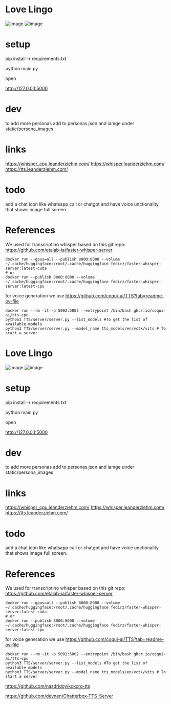# Love Lingo

![image](https://github.com/user-attachments/assets/e21d944d-9c7b-4915-a5d9-e7cd9fb65649)
![image](https://github.com/user-attachments/assets/b8db8097-e479-49bc-84dd-fa4da335440e)


# setup

pip install -r requirements.txt

python main.py

open 

http://127.0.0.1:5000


# dev 
to add more personas add to personas.json and iamge under static/persona_images

# links

https://whisper_cpu.leanderziehm.com/
https://whisper.leanderziehm.com/
https://tts.leanderziehm.com/

# todo 

add a chat icon like whatsapp call or chatgpt and have voice unctionality that shows image full screen.



# References

We used for transcriptino whisper based on this git repo:
https://github.com/etalab-ia/faster-whisper-server

```
docker run --gpus=all --publish 8000:8000 --volume ~/.cache/huggingface:/root/.cache/huggingface fedirz/faster-whisper-server:latest-cuda
# or
docker run --publish 8000:8000 --volume ~/.cache/huggingface:/root/.cache/huggingface fedirz/faster-whisper-server:latest-cpu
```

for voice generation we use https://github.com/coqui-ai/TTS?tab=readme-ov-file

```
docker run --rm -it -p 5002:5002 --entrypoint /bin/bash ghcr.io/coqui-ai/tts-cpu
python3 TTS/server/server.py --list_models #To get the list of available models
python3 TTS/server/server.py --model_name tts_models/en/vctk/vits # To start a server
```

# Love Lingo

![image](https://github.com/user-attachments/assets/e21d944d-9c7b-4915-a5d9-e7cd9fb65649)
![image](https://github.com/user-attachments/assets/b8db8097-e479-49bc-84dd-fa4da335440e)


# setup

pip install -r requirements.txt

python main.py

open 

http://127.0.0.1:5000


# dev 
to add more personas add to personas.json and iamge under static/persona_images

# links

https://whisper_cpu.leanderziehm.com/
https://whisper.leanderziehm.com/
https://tts.leanderziehm.com/

# todo 

add a chat icon like whatsapp call or chatgpt and have voice unctionality that shows image full screen.



# References

We used for transcriptino whisper based on this git repo:
https://github.com/etalab-ia/faster-whisper-server

```
docker run --gpus=all --publish 8000:8000 --volume ~/.cache/huggingface:/root/.cache/huggingface fedirz/faster-whisper-server:latest-cuda
# or
docker run --publish 8000:8000 --volume ~/.cache/huggingface:/root/.cache/huggingface fedirz/faster-whisper-server:latest-cpu
```

for voice generation we use https://github.com/coqui-ai/TTS?tab=readme-ov-file

```
docker run --rm -it -p 5002:5002 --entrypoint /bin/bash ghcr.io/coqui-ai/tts-cpu
python3 TTS/server/server.py --list_models #To get the list of available models
python3 TTS/server/server.py --model_name tts_models/en/vctk/vits # To start a server
```

https://github.com/nazdridoy/kokoro-tts

https://github.com/devnen/Chatterbox-TTS-Server